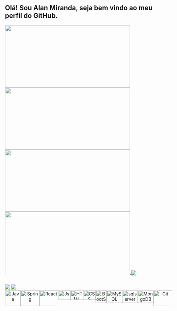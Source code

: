 ## Olá! Sou Alan Miranda, seja bem vindo ao meu perfil do GitHub.

<div>
  <a href="https://github.com/AlAnNuB">
  <img height="200" width="400" src="https://github-readme-stats.vercel.app/api?username=AlAnNuB&show_icons=true&theme=github_dark&include_all_commits=true&count_private=true&hide_border=true" height="180"/>
  <img height="200" width="400" src="https://github-readme-stats.vercel.app/api/top-langs/?username=AlAnNuB&layout=compact&langs_count=7&theme=github_dark&hide_border=true" height="180"/>
  <img height="200" width="400" src="http://github-readme-streak-stats.herokuapp.com?user=AlAnNuB&theme=blue-green&date_format=j%20M%5B%20Y%5D&background=00000000&border=00000022&hide_border=true)](https://git.io/streak-stats)" />
  <img height="200" width="400" src="http://github-profile-summary-cards.vercel.app/api/cards/profile-details?username=alannub&theme=github_dark" />
  <img align="center" src="https://github-profile-trophy.vercel.app/?username=AlAnNuB&theme=onestar&row=1&column=10&no-frame=true&no-bg=true" />
</div> 
  
  ##
  
<div>  
  <a href="https://www.linkedin.com/in/alanmirandasilva" target="_blank"><img src="https://img.shields.io/badge/-LinkedIn-%230077B5?style=for-the-badge&logo=linkedin&logoColor=white" target="_blank"></a> 
  <a href = "mailto:alannub6@gmail.com"><img src="https://img.shields.io/badge/-Gmail-%23333?style=for-the-badge&logo=gmail&logoColor=white" target="_blank"></a>
</div>
<div style="display: flex" align="center"><br />
 <img align="center" alt="Java" src="https://cdn.jsdelivr.net/gh/devicons/devicon/icons/java/java-original-wordmark.svg" width="50" height="50"/> 
 <img align="center" alt="Spring" src="https://cdn.jsdelivr.net/gh/devicons/devicon/icons/spring/spring-original-wordmark.svg" width="60" height="50"/> 
 <img align="center" alt="React" src="https://cdn.jsdelivr.net/gh/devicons/devicon/icons/react/react-original.svg" width="60" height="50"/>
 <img align="center" alt="Js" src="https://cdn.jsdelivr.net/gh/devicons/devicon/icons/javascript/javascript-plain.svg" width="40" height="30"/>
 <img align="center" alt="HTML" src="https://cdn.jsdelivr.net/gh/devicons/devicon/icons/html5/html5-plain-wordmark.svg" width="40" height="30" />
 <img align="center" alt="CSS" src="https://cdn.jsdelivr.net/gh/devicons/devicon/icons/css3/css3-plain-wordmark.svg" width="40" height="30" />
 <img align="center" alt="BootStrap" src="https://cdn.jsdelivr.net/gh/devicons/devicon/icons/bootstrap/bootstrap-original-wordmark.svg" width="35" height="40"/>
 <img align="center" alt="MySQL" src="https://cdn.jsdelivr.net/gh/devicons/devicon/icons/mysql/mysql-plain-wordmark.svg" width="50" height="40"/>
 <img align="center" alt="sqlserver" src="https://cdn.jsdelivr.net/gh/devicons/devicon/icons/microsoftsqlserver/microsoftsqlserver-plain-wordmark.svg" width="50" height="40"/>
 <img align="center" alt="MongoDB" src="https://cdn.jsdelivr.net/gh/devicons/devicon/icons/mongodb/mongodb-plain-wordmark.svg" width="50" height="40"/>
 <img align="center" alt="Git" src="https://cdn.jsdelivr.net/gh/devicons/devicon/icons/git/git-plain-wordmark.svg" width="60" height="50"/>
</div>
